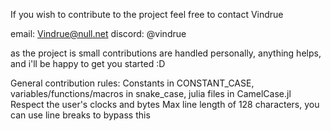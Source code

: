 If you wish to contribute to the project feel free to contact Vindrue

email: Vindrue@null.net
discord: @vindrue

as the project is small contributions are handled personally, anything helps, and i'll be happy to get you started :D

General contribution rules:
  Constants in CONSTANT_CASE, variables/functions/macros in snake_case, julia files in CamelCase.jl
  Respect the user's clocks and bytes
  Max line length of 128 characters, you can use line breaks to bypass this
